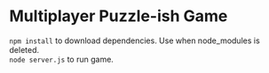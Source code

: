 # Multiplayer Puzzle-ish Game
`npm install` to download dependencies. Use when node_modules is deleted.  
`node server.js` to run game.
